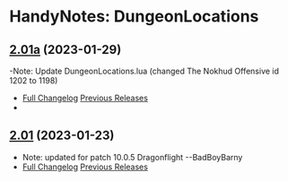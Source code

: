 # HandyNotes: DungeonLocations
## [2.01a](https://github.com/Ssesmar/HandyNotes_DungeonLocations) (2023-01-29)
-Note: Update DungeonLocations.lua  (changed The Nokhud Offensive id 1202 to 1198)
- [Full Changelog](https://github.com/Ssesmar/HandyNotes_DungeonLocations/compare/2.01...2.01a) [Previous Releases](https://github.com/Ssesmar/HandyNotes_DungeonLocations/releases)
- 
## [2.01](https://github.com/Ssesmar/HandyNotes_DungeonLocations) (2023-01-23)
- Note: updated for patch 10.0.5 Dragonflight --BadBoyBarny
- [Full Changelog](https://github.com/Ssesmar/HandyNotes_DungeonLocations/compare/2.0...2.01) [Previous Releases](https://github.com/Ssesmar/HandyNotes_DungeonLocations/releases)

